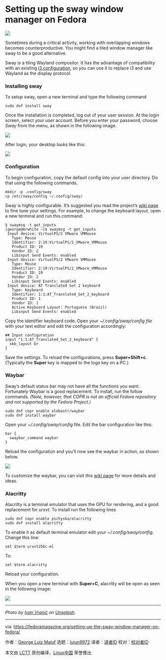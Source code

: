 [#]: collector: (lujun9972)
[#]: translator: ( )
[#]: reviewer: ( )
[#]: publisher: ( )
[#]: url: ( )
[#]: subject: (Setting up the sway window manager on Fedora)
[#]: via: (https://fedoramagazine.org/setting-up-the-sway-window-manager-on-fedora/)
[#]: author: (George Luiz Maluf https://fedoramagazine.org/author/georgelmaluf/)

Setting up the sway window manager on Fedora
======

![][1]

Sometimes during a critical activity, working with overlapping windows becomes counterproductive. You might find a tiled window manager like sway to be a good alternative.

Sway is a tiling Wayland compositor. It has the advantage of compatibility with an existing [i3 configuration][2], so you can use it to replace i3 and use Wayland as the display protocol.

### Installing sway

To setup sway, open a new terminal and type the following command

```
sudo dnf install sway
```

Once the installation is completed, log out of your user session. At the login screen, select your user account. Before you enter your password, choose _Sway_ from the menu, as shown in the following image.

![][3]

After login, your desktop looks like this:

![][4]

### Configuration

To begin configuration, copy the default config into your user directory. Do that using the following commands.

```
mkdir -p .config/sway
cp /etc/sway/config ~/.config/sway/
```

Sway is highly configurable. It’s suggested you read the project’s [wiki page][5] to fine tune your settings. For example, to change the keyboard layout, open a new terminal and run this command:

```
$ swaymsg -t get_inputs
[george@mrwhite ~]$ swaymsg -t get_inputs
 Input device: VirtualPS/2 VMware VMMouse
   Type: Mouse
   Identifier: 2:19:VirtualPS/2_VMware_VMMouse
   Product ID: 19
   Vendor ID: 2
   Libinput Send Events: enabled
 Input device: VirtualPS/2 VMware VMMouse
   Type: Mouse
   Identifier: 2:19:VirtualPS/2_VMware_VMMouse
   Product ID: 19
   Vendor ID: 2
   Libinput Send Events: enabled
 Input device: AT Translated Set 2 keyboard
   Type: Keyboard
   Identifier: 1:1:AT_Translated_Set_2_keyboard
   Product ID: 1
   Vendor ID: 1
   Active Keyboard Layout: Portuguese (Brazil)
   Libinput Send Events: enabled
```

Copy the identifier keyboard code. Open your _~/.config/sway/config file_ with your text editor and edit the configuration accordingly:

```
## Input configuration
input "1:1:AT_Translated_Set_2_keyboard" {
  xkb_layout br
}
```

Save the settings. To reload the configurations, press **Super+Shift+c**. (Typically the **Super** key is mapped to the logo key on a PC.)

### Waybar

Sway’s default status bar may not have all the functions you want. Fortunately Waybar is a good replacement. To install, run the follow commands. _(Note, however, that COPR is not an official Fedora repository and not supported by the Fedora Project.)_

```
sudo dnf copr enable alebastr/waybar
sudo dnf install waybar
```

Open your _~/.config/sway/config_ file. Edit the bar configuration like this:

```
bar {
  swaybar_command waybar
}
```

Reload the configuration and you’ll now see the waybar in action, as shown below.

![][6]

To customize the waybar, you can visit this [wiki page][7] for more details and ideas.

### Alacritty

Alacritty is a terminal emulator that uses the GPU for rendering, and a good replacement for _urxvt_. To install run the following lines

```
sudo dnf copr enable pschyska/alacritty
sudo dnf install alacritty
```

To enable it as default terminal emulator edit your _~/.config/sway/config_. Change this line:

```
set $term urxvt256c-ml
```

To:

```
set $term alacritty
```

Reload your configuration.

When you open a new terminal with **Super+C**, alacritty will be open as seen in the following image:

![][8]

* * *

_Photo by [Ivan Vranić][9] on [Unsplash][10]._

--------------------------------------------------------------------------------

via: https://fedoramagazine.org/setting-up-the-sway-window-manager-on-fedora/

作者：[George Luiz Maluf][a]
选题：[lujun9972][b]
译者：[译者ID](https://github.com/译者ID)
校对：[校对者ID](https://github.com/校对者ID)

本文由 [LCTT](https://github.com/LCTT/TranslateProject) 原创编译，[Linux中国](https://linux.cn/) 荣誉推出

[a]: https://fedoramagazine.org/author/georgelmaluf/
[b]: https://github.com/lujun9972
[1]: https://fedoramagazine.org/wp-content/uploads/2019/12/sway-816x345.jpg
[2]: https://fedoramagazine.org/getting-started-i3-window-manager/
[3]: https://fedoramagazine.org/wp-content/uploads/2019/11/sway_login_menu-1024x522.png
[4]: https://fedoramagazine.org/wp-content/uploads/2019/11/sway_desktop_default-1024x522.png
[5]: https://github.com/swaywm/sway/wiki
[6]: https://fedoramagazine.org/wp-content/uploads/2019/11/sway_waybar_default-1024x522.png
[7]: https://github.com/Alexays/Waybar/wiki/Configuration
[8]: https://fedoramagazine.org/wp-content/uploads/2019/11/sway_alacritty-1024x522.png
[9]: https://unsplash.com/@hvranic?utm_source=unsplash&utm_medium=referral&utm_content=creditCopyText
[10]: https://unsplash.com/s/photos/sway?utm_source=unsplash&utm_medium=referral&utm_content=creditCopyText
